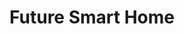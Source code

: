 ---
title: "Future Smart Home"
funding: "Hansaem DBEW Research Foundation, Republic of Korea"
startDate: 2021-04
endDate: 2023-08
description:
thumbnail: './res/family-scope.png'
---